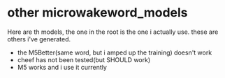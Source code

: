 # other microwakeword_models
Here are th models, the one in the root is the one i actually use. these are others i've generated.

 - the M5Better(same word, but i amped up the training) doesn't work
 - cheef has not been tested(but SHOULD work)
 - M5 works and i use it currently
